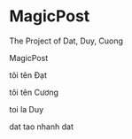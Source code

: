 # MagicPost
The Project of Dat, Duy, Cuong


MagicPost

tôi tên Đạt

tôi tên Cương

toi la Duy

dat tao nhanh dat